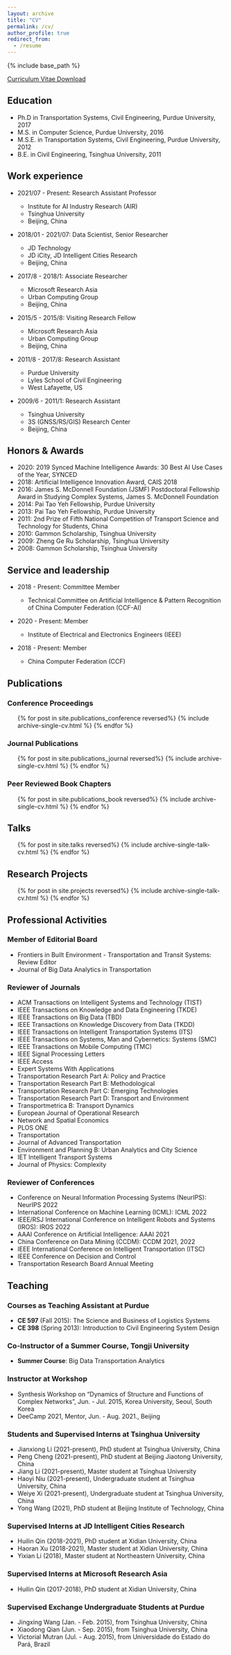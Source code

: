 ```yaml
---
layout: archive
title: "CV"
permalink: /cv/
author_profile: true
redirect_from:
  - /resume
---
```


{% include base_path %}

[Curriculum Vitae Download](http://zhanzxy5.github.io/zhanxianyuan/files/Zhan-CV-Eng_202201.pdf)

## Education
* Ph.D in Transportation Systems, Civil Engineering, Purdue University, 2017
* M.S. in Computer Science, Purdue University, 2016
* M.S.E. in Transportation Systems, Civil Engineering, Purdue University, 2012
* B.E. in Civil Engineering, Tsinghua University, 2011

## Work experience
* 2021/07 - Present: Research Assistant Professor
  * Institute for AI Industry Research (AIR)
  * Tsinghua University
  * Beijing, China

* 2018/01 - 2021/07: Data Scientist, Senior Researcher
  * JD Technology
  * JD iCity, JD Intelligent Cities Research
  * Beijing, China

* 2017/8 - 2018/1: Associate Researcher
  * Microsoft Research Asia
  * Urban Computing Group
  * Beijing, China

* 2015/5 - 2015/8: Visiting Research Fellow
  * Microsoft Research Asia
  * Urban Computing Group
  * Beijing, China

* 2011/8 - 2017/8: Research Assistant
  * Purdue University
  * Lyles School of Civil Engineering
  * West Lafayette, US

* 2009/6 - 2011/1: Research Assistant
  * Tsinghua University
  * 3S (GNSS/RS/GIS) Research Center
  * Beijing, China

<!-- Skills
======
* Skill 1
* Skill 2
  * Sub-skill 2.1
  * Sub-skill 2.2
  * Sub-skill 2.3
* Skill 3 -->

## Honors & Awards
* 2020: 2019 Synced Machine Intelligence Awards: 30 Best AI Use Cases of the Year, SYNCED
* 2018: Artificial Intelligence Innovation Award, CAIS 2018
* 2016: James S. McDonnell Foundation (JSMF) Postdoctoral Fellowship Award in Studying Complex Systems, James S. McDonnell Foundation
* 2014: Pai Tao Yeh Fellowship, Purdue University
* 2013: Pai Tao Yeh Fellowship, Purdue University
* 2011: 2nd Prize of Fifth National Competition of Transport Science and Technology for Students, China
* 2010: Gammon Scholarship, Tsinghua University
* 2009: Zheng Ge Ru Scholarship, Tsinghua University
* 2008: Gammon Scholarship, Tsinghua University

## Service and leadership
* 2018 - Present: Committee Member
  * Technical Committee on Artificial Intelligence & Pattern Recognition of China Computer Federation (CCF-AI)

* 2020 - Present: Member
  * Institute of Electrical and Electronics Engineers (IEEE)

* 2018 - Present: Member
  * China Computer Federation (CCF)


## Publications
### Conference Proceedings
  <ul>{% for post in site.publications_conference reversed%}
    {% include archive-single-cv.html %}
  {% endfor %}</ul>

### Journal Publications
  <ul>{% for post in site.publications_journal reversed%}
    {% include archive-single-cv.html %}
  {% endfor %}</ul>

### Peer Reviewed Book Chapters
  <ul>{% for post in site.publications_book reversed%}
    {% include archive-single-cv.html %}
  {% endfor %}</ul>

## Talks
  <ul>{% for post in site.talks reversed%}
    {% include archive-single-talk-cv.html %}
  {% endfor %}</ul>

## Research Projects
  <ul>{% for post in site.projects reversed%}
    {% include archive-single-talk-cv.html %}
  {% endfor %}</ul>

## Professional Activities
### Member of Editorial Board
* Frontiers in Built Environment - Transportation and Transit Systems: Review Editor
* Journal of Big Data Analytics in Transportation


### Reviewer of Journals
* ACM Transactions on Intelligent Systems and Technology (TIST)
* IEEE Transactions on Knowledge and Data Engineering (TKDE)
* IEEE Transactions on Big Data (TBD)
* IEEE Transactions on Knowledge Discovery from Data (TKDD)
* IEEE Transactions on Intelligent Transportation Systems (ITS)
* IEEE Transactions on Systems, Man and Cybernetics: Systems (SMC)
* IEEE Transactions on Mobile Computing (TMC)
* IEEE Signal Processing Letters
* IEEE Access
* Expert Systems With Applications
* Transportation Research Part A: Policy and Practice
* Transportation Research Part B: Methodological
* Transportation Research Part C: Emerging Technologies
* Transportation Research Part D: Transport and Environment
* Transportmetrica B: Transport Dynamics
* European Journal of Operational Research
* Network and Spatial Economics
* PLOS ONE
* Transportation
* Journal of Advanced Transportation
* Environment and Planning B: Urban Analytics and City Science
* IET Intelligent Transport Systems
* Journal of Physics: Complexity

### Reviewer of Conferences
* Conference on Neural Information Processing Systems (NeurIPS): NeurIPS 2022
* International Conference on Machine Learning (ICML): ICML 2022
* IEEE/RSJ International Conference on Intelligent Robots and Systems (IROS): IROS 2022
* AAAI Conference on Artificial Intelligence: AAAI 2021
* China Conference on Data Mining (CCDM): CCDM 2021, 2022
* IEEE International Conference on Intelligent Transportation (ITSC)
* IEEE Conference on Decision and Control
* Transportation Research Board Annual Meeting


## Teaching
### Courses as Teaching Assistant at Purdue
* <b>CE 597</b> (Fall 2015): The Science and Business of Logistics Systems
* <b>CE 398</b> (Spring 2013): Introduction to Civil Engineering System Design
  
### Co-Instructor of a Summer Course, Tongji University
* <b>Summer Course</b>: Big Data Transportation Analytics

### Instructor at Workshop
* Synthesis Workshop on “Dynamics of Structure and Functions of Complex Networks”, Jun. - Jul. 2015, Korea University, Seoul, South Korea
* DeeCamp 2021, Mentor, Jun. - Aug. 2021., Beijing

### Students and Supervised Interns at Tsinghua University
* Jianxiong Li (2021-present), PhD student at Tsinghua University, China
* Peng Cheng (2021-present), PhD student at Beijing Jiaotong University, China
* Jiang Li (2021-present), Master student at Tsinghua University
* Haoyi Niu (2021-present), Undergraduate student at Tsinghua University, China
* Weiye Xi (2021-present), Undergraduate student at Tsinghua University, China
* Yong Wang (2021), PhD student at Beijing Institute of Technology, China

### Supervised Interns at JD Intelligent Cities Research
* Huilin Qin (2018-2021), PhD student at Xidian University, China
* Haoran Xu (2018-2021), Master student at Xidian University, China
* Yixian Li (2018), Master student at Northeastern University, China

### Supervised Interns at Microsoft Research Asia
* Huilin Qin (2017-2018), PhD student at Xidian University, China

### Supervised Exchange Undergraduate Students at Purdue
* Jingxing Wang (Jan. - Feb. 2015), from Tsinghua University, China
* Xiaodong Qian (Jun. - Sep. 2015), from Tsinghua University, China
* Victorial Mutran (Jul. - Aug. 2015), from Universidade do Estado do Pará, Brazil
